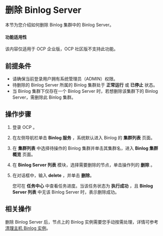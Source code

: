 # 删除 Binlog Server

本节为您介绍如何删除 Binlog 集群中的 Binlog Server。

<main id="notice" type='notice'>
<h4>功能适用性</h4>
<p>该内容仅适用于 OCP 企业版，OCP 社区版不支持此功能。</p>
</main>

## 前提条件

* 请确保当前登录用户拥有系统管理员（ADMIN）权限。
* 待删除的 Binlog Server 所属的 Binlog 集群处于 **正常运行** 或 **已停止** 状态。
* 当 Binlog 集群下仅存在一个 Binlog Server 时，若想删除该集群下的 Binlog Server，需删除此 Binlog 集群。

## 操作步骤

1. 登录 OCP 。

2. 在左侧导航栏单击 **Binlog 服务** ，系统默认进入 Binlog 的 **集群列表** 页面。

3. 在 **集群列表** 中选择待操作的 Binlog 集群并单击其集群名，进入 **Binlog 集群概览** 页面。

4. 在 **Binlog Server 列表** 模块，选择需要删除的节点，单击操作列的 **删除** 。

5. 在对话框中，输入 **delete** ，并单击 **删除**。

   您可在 **任务中心** 中查看任务进度。当该任务状态为 **执行成功** ，且 **Binlog Server 列表** 中无该 Binlog Server 时，表示删除成功。

## 相关操作

删除 Binlog Server 后，节点上的 Binlog 实例需要您手动按需处理，详情可参考 [清理主机 Binlog 实例](400.clean-binlog-instance-on-a-host.md)。
